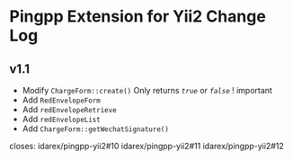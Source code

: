 Pingpp Extension for Yii2 Change Log
=================

v1.1
--------------------

- Modify `ChargeForm::create()` Only returns *`true`* or *`false`* ! important
- Add `RedEnvelopeForm`
- Add `redEnvelopeRetrieve`
- Add `redEnvelopeList`
- Add `ChargeForm::getWechatSignature()`

closes: idarex/pingpp-yii2#10 idarex/pingpp-yii2#11 idarex/pingpp-yii2#12
